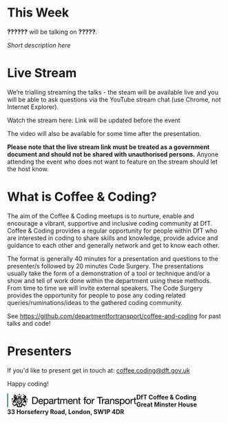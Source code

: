 # This Week

**??????** will be talking on **?????**. 

*Short description here*

# Live Stream

We’re trialling streaming the talks - the steam will be available live and you will be able to ask questions via the YouTube stream chat (use Chrome, not Internet Explorer).

Watch the stream here: Link will be updated before the event

The video will also be available for some time after the presentation.  

__Please note that the live stream link must be treated as a government document and should not be shared with unauthorised persons.__ Anyone attending the event who does not want to feature on the stream should let the host know. 

# What is Coffee & Coding?

The aim of the Coffee & Coding meetups is to nurture, enable and encourage a vibrant, supportive and inclusive coding community at DfT. Coffee & Coding provides a regular opportunity for people within DfT who are interested in coding to share skills and knowledge, provide advice and guidance to each other and generally network and get to know each other. 

The format is generally 40 minutes for a presentation and questions to the presenter/s followed by 20 minutes Code Surgery. The presentations usually take the form of a demonstration of a tool or technique and/or a show and tell of work done within the department using these methods. From time to time we will invite external speakers. The Code Surgery provides the opportunity for people to pose any coding related queries/ruminations/ideas to the gathered coding community.

See <https://github.com/departmentfortransport/coffee-and-coding> for past talks and code!

# Presenters

If you'd like to present get in touch at: coffee.coding@dft.gov.uk 

Happy coding!

<img src="images/DfT.png" width="300" align="left">

__DfT Coffee & Coding </br>
Great Minster House </br>
33 Horseferry Road, London, SW1P 4DR__


